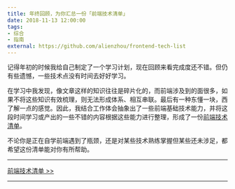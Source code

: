 ```yaml
---
title: 年终回顾，为你汇总一份「前端技术清单」
date: 2018-11-13 12:00:00
tags:
- 综合
- 指南
external: https://github.com/alienzhou/frontend-tech-list
---
```


记得年初的时候我给自己制定了一个学习计划，现在回顾来看完成度还不错。但仍有些遗憾，一些技术点没有时间去好好学习。

在学习中我发现，像文章这样的知识往往是碎片化的，而前端涉及到的面很多，如果不将这些知识有效梳理，则无法形成体系、相互串联。最后有一种东懂一块，西了解一点的感觉。因此，我结合工作体会抽象出了一些前端基础技术能力，并将这段时间学习或产出的一些不错的内容根据这些能力进行整理，形成了一份[前端技术清单](https://github.com/alienzhou/frontend-tech-list)。

不论你是正在自学前端遇到了瓶颈，还是对某些技术熟练掌握但某些还未涉足，都希望这份清单能对你有所帮助。

<!-- more -->

---

[前端技术清单 >>](https://github.com/alienzhou/frontend-tech-list)

---
